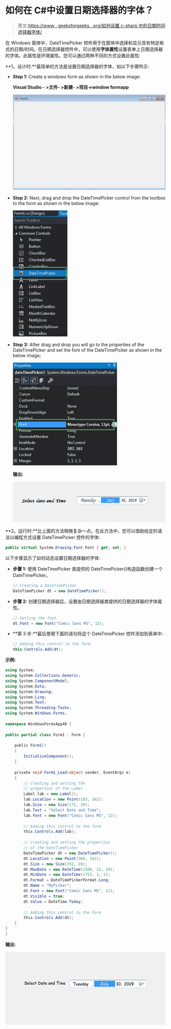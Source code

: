 # 如何在 C#中设置日期选择器的字体？

> 原文:[https://www . geeksforgeeks . org/如何设置 c-sharp 中的日期时间选择器字体/](https://www.geeksforgeeks.org/how-to-set-the-font-of-the-datetimepicker-in-c-sharp/)

在 Windows 窗体中，DateTimePicker 控件用于在窗体中选择和显示具有特定格式的日期/时间。在日期选择器控件中，可以使用**字体属性**设置表单上日期选择器的字体。此属性是环境属性。您可以通过两种不同的方式设置此属性:

**1。设计时:**最简单的方法是设置日期选择器的字体，如以下步骤所示:

*   **Step 1:** Create a windows form as shown in the below image:

    **Visual Studio - >文件- >新建- >项目->window formapp**

    ![](img/de9202f1f4646167e60ea580d67273d9.png)

*   **Step 2:** Next, drag and drop the DateTimePicker control from the toolbox to the form as shown in the below image:

    ![](img/1e722a2fb337b7d3bb23498b9f24712d.png)

*   **Step 3:** After drag and drop you will go to the properties of the DateTimePicker and set the font of the DateTimePicker as shown in the below image;

    ![](img/b1113fe89e1fb4968847921cf136c111.png)

    **输出:**

    ![](img/4d3f4295c5c2a4b617e8f46c620f04f5.png)

**2。运行时:**比上面的方法稍微复杂一点。在此方法中，您可以借助给定的语法以编程方式设置 DateTimePicker 控件的字体:

```cs
public virtual System.Drawing.Font Font { get; set; }
```

以下步骤显示了如何动态设置日期选择器的字体:

*   **步骤 1:** 使用 DateTimePicker 类提供的 DateTimePicker()构造函数创建一个 DateTimePicker。

    ```cs
    // Creating a DateTimePicker
    DateTimePicker dt = new DateTimePicker();

    ```

*   **步骤 2:** 创建日期选择器后，设置由日期选择器类提供的日期选择器的字体属性。

    ```cs
    // Setting the font
    dt.Font = new Font("Comic Sans MS", 12);

    ```

*   **第 3 步:**最后使用下面的语句将这个 DateTimePicker 控件添加到表单中:

    ```cs
    // Adding this control to the form
    this.Controls.Add(dt);

    ```

**示例:**

```cs
using System;
using System.Collections.Generic;
using System.ComponentModel;
using System.Data;
using System.Drawing;
using System.Linq;
using System.Text;
using System.Threading.Tasks;
using System.Windows.Forms;

namespace WindowsFormsApp48 {

public partial class Form1 : Form {

    public Form1()
    {
        InitializeComponent();
    }

    private void Form1_Load(object sender, EventArgs e)
    {
        // Creating and setting the 
        // properties of the Label
        Label lab = new Label();
        lab.Location = new Point(183, 162);
        lab.Size = new Size(172, 20);
        lab.Text = "Select Date and Time";
        lab.Font = new Font("Comic Sans MS", 12);

        // Adding this control to the form
        this.Controls.Add(lab);

        // Creating and setting the properties
        // of the DateTimePicker
        DateTimePicker dt = new DateTimePicker();
        dt.Location = new Point(360, 162);
        dt.Size = new Size(292, 26);
        dt.MaxDate = new DateTime(2500, 12, 20);
        dt.MinDate = new DateTime(1753, 1, 1);
        dt.Format = DateTimePickerFormat.Long;
        dt.Name = "MyPicker";
        dt.Font = new Font("Comic Sans MS", 12);
        dt.Visible = true;
        dt.Value = DateTime.Today;

        // Adding this control to the form
        this.Controls.Add(dt);
    }
}
}
```

**输出:**

![](img/e2a739f46e56377525df58a21c86ec7d.png)